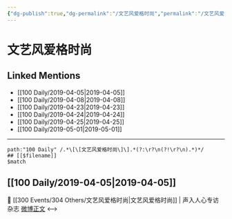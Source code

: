 ```yaml
---
{"dg-publish":true,"dg-permalink":"/文艺风爱格时尚","permalink":"/文艺风爱格时尚/"}
---
```


# 文艺风爱格时尚

## Linked Mentions
- [[100 Daily/2019-04-05\|2019-04-05]]
- [[100 Daily/2019-04-08\|2019-04-08]]
- [[100 Daily/2019-04-23\|2019-04-23]]
- [[100 Daily/2019-04-24\|2019-04-24]]
- [[100 Daily/2019-04-25\|2019-04-25]]
- [[100 Daily/2019-05-01\|2019-05-01]]


---

```expander
path:"100 Daily" /.*\[\[文艺风爱格时尚\]\].*(?:\r?\n(?!\r?\n).*)*/
## [[$filename]]
$match
```
## [[100 Daily/2019-04-05\|2019-04-05]]
🎵 [[300 Events/304 Others/文艺风爱格时尚\|文艺风爱格时尚]] | 声入人心专访杂志
[微博正文](https://m.weibo.cn/6466290670/4357760206060066)
<-->
